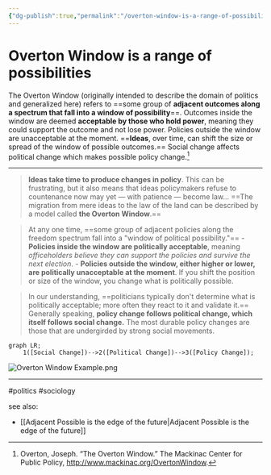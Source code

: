 ```yaml
---
{"dg-publish":true,"permalink":"/overton-window-is-a-range-of-possibilities/"}
---
```


# Overton Window is a range of possibilities

The Overton Window (originally intended to describe the domain of politics and generalized here) refers to ==some group of **adjacent outcomes along a spectrum that fall into a window of possibility**==. Outcomes inside the window are deemed **acceptable by those who hold power**, meaning they could support the outcome and not lose power. Policies outside the window are unacceptable at the moment. ==**Ideas**, over time, can shift the size or spread of the window of possible outcomes.== Social change affects political change which makes possible policy change.[^1]

---


> **Ideas take time to produce changes in policy**. This can be frustrating, but it also means that ideas policymakers refuse to countenance now may yet — with patience — become law... ==The migration from mere ideas to the law of the land can be described by a model called **the Overton Window**.==

> At any one time, ==some group of adjacent policies along the freedom spectrum fall into a "window of political possibility."==
	- **Policies inside the window are politically acceptable**, meaning *officeholders believe they can support the policies and survive the next election*. 
	- **Policies outside the window, either higher or lower, are politically unacceptable at the moment**. If you shift the position or size of the window, you change what is politically possible.

> In our understanding, ==politicians typically don't determine what is politically acceptable; more often they react to it and validate it.== Generally speaking, **policy change follows political change, which itself follows social change.** The most durable policy changes are those that are undergirded by strong social movements.

```mermaid
graph LR;
    1([Social Change])-->2([Political Change])-->3([Policy Change]);
```

![Overton Window Example.png](/img/user/Attachments/Overton%20Window%20Example.png)

---
#politics #sociology

see also:

- [[Adjacent Possible is the edge of the future\|Adjacent Possible is the edge of the future]]

[^1]: Overton, Joseph. “The Overton Window.” The Mackinac Center for Public Policy, http://www.mackinac.org/OvertonWindow. 